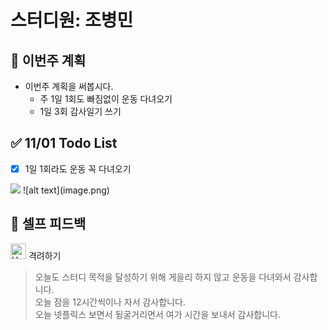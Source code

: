 # 스터디원: 조병민

## 🚀 이번주 계획

- 이번주 계획을 써봅시다.
  - 주 1일 1회도 빠짐없이 운동 다녀오기
  - 1일 3회 감사일기 쓰기

## ✅ 11/01 Todo List

- [x] 1일 1회라도 운동 꼭 다녀오기
<img src='https://postfiles.pstatic.net/MjAyNDExMTZfMTA4/MDAxNzMxNzYyNjM4NjU2.SiWGbQuBOGGwt0osakDGJczB0SWu_H-4Cx_eOWKfCaQg.fjNIhIWihKhR8Aomlbn0uDBpyvQ6GjYwu1i-EPPxORcg.JPEG/KakaoTalk_20241116_220951759.jpg?type=w966'>
![alt text](image.png)

## 🎉 셀프 피드백

<img src="https://raw.githubusercontent.com/Tarikul-Islam-Anik/Animated-Fluent-Emojis/master/Emojis/Smilies/Hugging%20Face.png" alt="Hugging Face" width="25" height="25"> 격려하기</img>

> 오늘도 스터디 목적을 달성하기 위해 게을리 하지 않고 운동을 다녀와서 감사합니다. <br/>
> 오늘 잠을 12시간씩이나 자서 감사합니다. <br/>
> 오늘 넷플릭스 보면서 뒹굴거리면서 여가 시간을 보내서 감사합니다.
